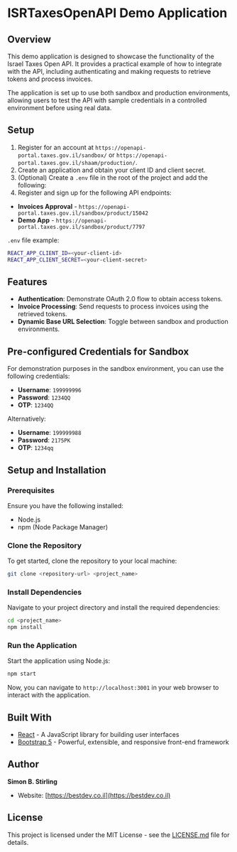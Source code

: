 # ISRTaxesOpenAPI Demo Application

## Overview

This demo application is designed to showcase the functionality of the Israel Taxes Open API. It provides a practical example of how to integrate with the API, including authenticating and making requests to retrieve tokens and process invoices.

The application is set up to use both sandbox and production environments, allowing users to test the API with sample credentials in a controlled environment before using real data.

## Setup

1. Register for an account at `https://openapi-portal.taxes.gov.il/sandbox/` or `https://openapi-portal.taxes.gov.il/shaam/production/`.
2. Create an application and obtain your client ID and client secret.
3. (Optional) Create a `.env` file in the root of the project and add the following:
4. Register and sign up for the following API endpoints:

- **Invoices Approval** - `https://openapi-portal.taxes.gov.il/sandbox/product/15042`
- **Demo App** - `https://openapi-portal.taxes.gov.il/sandbox/product/7797`

`.env` file example:

```bash
REACT_APP_CLIENT_ID=<your-client-id>
REACT_APP_CLIENT_SECRET=<your-client-secret>
```

## Features

- **Authentication**: Demonstrate OAuth 2.0 flow to obtain access tokens.
- **Invoice Processing**: Send requests to process invoices using the retrieved tokens.
- **Dynamic Base URL Selection**: Toggle between sandbox and production environments.

## Pre-configured Credentials for Sandbox

For demonstration purposes in the sandbox environment, you can use the following credentials:

- **Username**: `199999996`
- **Password**: `1234QQ`
- **OTP**: `1234QQ`

Alternatively:

- **Username**: `199999988`
- **Password**: `2175PK`
- **OTP**: `1234qq`

## Setup and Installation

### Prerequisites

Ensure you have the following installed:

- Node.js
- npm (Node Package Manager)

### Clone the Repository

To get started, clone the repository to your local machine:

```bash
git clone <repository-url> <project_name>
```

### Install Dependencies

Navigate to your project directory and install the required dependencies:

```bash
cd <project_name>
npm install
```

### Run the Application

Start the application using Node.js:

```bash
npm start
```

Now, you can navigate to `http://localhost:3001` in your web browser to interact with the application.

## Built With

- [React](https://reactjs.org/) - A JavaScript library for building user interfaces
- [Bootstrap 5](https://getbootstrap.com/) - Powerful, extensible, and responsive front-end framework

## Author

**Simon B. Stirling**

- Website: [https://bestdev.co.il](https://bestdev.co.il)

## License

This project is licensed under the MIT License - see the [LICENSE.md](LICENSE.md) file for details.
